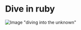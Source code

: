 # Dive in ruby
![Image "diving into the unknown"](https://github.com/JARVIS-VOVA/dive-in-ruby/blob/master/diving_into_the_unknown.jpg)
